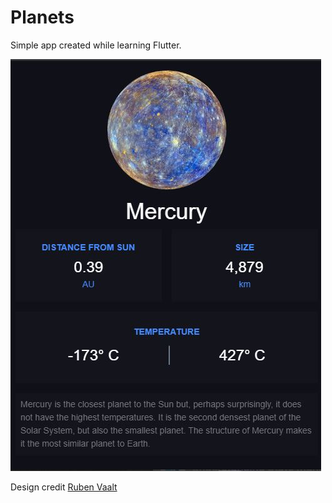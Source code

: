 # Planets

Simple app created while learning Flutter.

![screenshot](planets.jpg)

Design credit [Ruben Vaalt](https://dribbble.com/shots/4585382-Simple-BMI-Calculator)